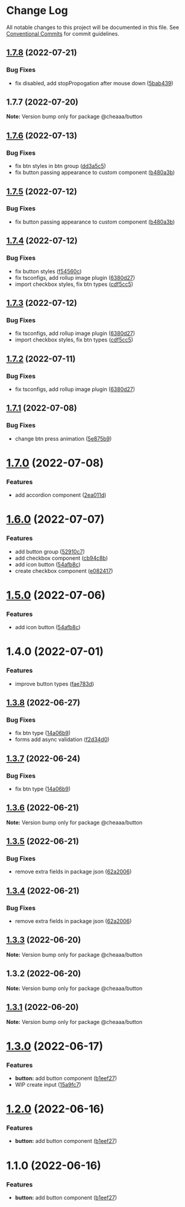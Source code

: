 # Change Log

All notable changes to this project will be documented in this file.
See [Conventional Commits](https://conventionalcommits.org) for commit guidelines.

## [1.7.8](https://github.com/SergeyBondar93/liba/compare/@cheaaa/button@1.7.7...@cheaaa/button@1.7.8) (2022-07-21)


### Bug Fixes

* fix disabled, add stopPropogation after mouse down ([5bab439](https://github.com/SergeyBondar93/liba/commit/5bab4390df6017a303a0bac10f493452135ab55f))





## 1.7.7 (2022-07-20)

**Note:** Version bump only for package @cheaaa/button





## [1.7.6](https://github.com/SergeyBondar93/liba/compare/@cheaaa/button@1.7.5...@cheaaa/button@1.7.6) (2022-07-13)


### Bug Fixes

* fix btn styles in btn group ([dd3a5c5](https://github.com/SergeyBondar93/liba/commit/dd3a5c5d7df9e4bc14cd1da56f9229a6505bde96))
* fix button passing appearance to custom component ([b480a3b](https://github.com/SergeyBondar93/liba/commit/b480a3bbe01693a0647e7009900aa3c3002c77b0))





## [1.7.5](https://github.com/SergeyBondar93/liba/compare/@cheaaa/button@1.7.4...@cheaaa/button@1.7.5) (2022-07-12)


### Bug Fixes

* fix button passing appearance to custom component ([b480a3b](https://github.com/SergeyBondar93/liba/commit/b480a3bbe01693a0647e7009900aa3c3002c77b0))





## [1.7.4](https://github.com/SergeyBondar93/liba/compare/@cheaaa/button@1.7.3...@cheaaa/button@1.7.4) (2022-07-12)


### Bug Fixes

* fix button styles ([f54560c](https://github.com/SergeyBondar93/liba/commit/f54560cb05ea4a8881c7c7710cfa9a3ad9c4317c))
* fix tsconfigs, add rollup image plugin ([6380d27](https://github.com/SergeyBondar93/liba/commit/6380d272ef79220e4644deeb1c1b3ac925a1658f))
* import checkbox styles, fix btn types ([cdf5cc5](https://github.com/SergeyBondar93/liba/commit/cdf5cc518530bad9c258a05e62734bc22f437523))





## [1.7.3](https://github.com/SergeyBondar93/liba/compare/@cheaaa/button@1.7.2...@cheaaa/button@1.7.3) (2022-07-12)


### Bug Fixes

* fix tsconfigs, add rollup image plugin ([6380d27](https://github.com/SergeyBondar93/liba/commit/6380d272ef79220e4644deeb1c1b3ac925a1658f))
* import checkbox styles, fix btn types ([cdf5cc5](https://github.com/SergeyBondar93/liba/commit/cdf5cc518530bad9c258a05e62734bc22f437523))





## [1.7.2](https://github.com/SergeyBondar93/liba/compare/@cheaaa/button@1.7.1...@cheaaa/button@1.7.2) (2022-07-11)


### Bug Fixes

* fix tsconfigs, add rollup image plugin ([6380d27](https://github.com/SergeyBondar93/liba/commit/6380d272ef79220e4644deeb1c1b3ac925a1658f))





## [1.7.1](https://github.com/SergeyBondar93/liba/compare/@cheaaa/button@1.7.0...@cheaaa/button@1.7.1) (2022-07-08)


### Bug Fixes

* change btn press animation ([5e875b9](https://github.com/SergeyBondar93/liba/commit/5e875b9a27543b064224b567bdcad4d06bae15a6))





# [1.7.0](https://github.com/SergeyBondar93/liba/compare/@cheaaa/button@1.6.0...@cheaaa/button@1.7.0) (2022-07-08)


### Features

* add accordion component ([2ea011d](https://github.com/SergeyBondar93/liba/commit/2ea011da2e0e1a18300b5bcff6c707f8756151b6))





# [1.6.0](https://github.com/SergeyBondar93/liba/compare/@cheaaa/button@1.5.0...@cheaaa/button@1.6.0) (2022-07-07)


### Features

* add button group ([52910c7](https://github.com/SergeyBondar93/liba/commit/52910c742ea73fe9892ac46cbee1b63ada494fe3))
* add checkbox component ([cb94c8b](https://github.com/SergeyBondar93/liba/commit/cb94c8b45d4bb62bc24b3524a7a3837cde655547))
* add icon button ([54afb8c](https://github.com/SergeyBondar93/liba/commit/54afb8c716323acfdbf1cc75a4195a45013e0aae))
* create checkbox component ([e082417](https://github.com/SergeyBondar93/liba/commit/e082417b898a35edfb12a0a7ba58caa059c5be47))





# [1.5.0](https://github.com/SergeyBondar93/liba/compare/@cheaaa/button@1.4.0...@cheaaa/button@1.5.0) (2022-07-06)


### Features

* add icon button ([54afb8c](https://github.com/SergeyBondar93/liba/commit/54afb8c716323acfdbf1cc75a4195a45013e0aae))





# 1.4.0 (2022-07-01)


### Features

* improve button types ([fae783d](https://github.com/SergeyBondar93/liba/commit/fae783de318f0b72926475c9d8a161136d4357ec))





## [1.3.8](https://github.com/SergeyBondar93/liba/compare/@cheaaa/button@1.3.7...@cheaaa/button@1.3.8) (2022-06-27)


### Bug Fixes

* fix btn type ([14a06b9](https://github.com/SergeyBondar93/liba/commit/14a06b9fe013cc56d65621aaa39b85688dd47e0c))
* forms add async validation ([f2d34d0](https://github.com/SergeyBondar93/liba/commit/f2d34d0c9ab11d72476a9e95524f0f72a4764646))





## [1.3.7](https://github.com/SergeyBondar93/liba/compare/@cheaaa/button@1.3.6...@cheaaa/button@1.3.7) (2022-06-24)


### Bug Fixes

* fix btn type ([14a06b9](https://github.com/SergeyBondar93/liba/commit/14a06b9fe013cc56d65621aaa39b85688dd47e0c))





## [1.3.6](https://github.com/SergeyBondar93/liba/compare/@cheaaa/button@1.3.5...@cheaaa/button@1.3.6) (2022-06-21)

**Note:** Version bump only for package @cheaaa/button





## [1.3.5](https://github.com/SergeyBondar93/liba/compare/@cheaaa/button@1.3.4...@cheaaa/button@1.3.5) (2022-06-21)


### Bug Fixes

* remove extra fields in package json ([62a2006](https://github.com/SergeyBondar93/liba/commit/62a2006e8a5b0aa770dcbf9db71a5d45271788bd))





## [1.3.4](https://github.com/SergeyBondar93/liba/compare/@cheaaa/button@1.3.3...@cheaaa/button@1.3.4) (2022-06-21)


### Bug Fixes

* remove extra fields in package json ([62a2006](https://github.com/SergeyBondar93/liba/commit/62a2006e8a5b0aa770dcbf9db71a5d45271788bd))





## [1.3.3](https://github.com/SergeyBondar93/liba/compare/@cheaaa/button@1.3.2...@cheaaa/button@1.3.3) (2022-06-20)

**Note:** Version bump only for package @cheaaa/button





## 1.3.2 (2022-06-20)

**Note:** Version bump only for package @cheaaa/button





## [1.3.1](https://github.com/SergeyBondar93/liba/compare/@cheaaa/button@1.3.0...@cheaaa/button@1.3.1) (2022-06-20)

**Note:** Version bump only for package @cheaaa/button





# [1.3.0](https://github.com/SergeyBondar93/liba/compare/@cheaaa/button@1.2.0...@cheaaa/button@1.3.0) (2022-06-17)


### Features

* **button:** add button component ([b1eef27](https://github.com/SergeyBondar93/liba/commit/b1eef2779a0e51cdfcf705aeb0edd464c08507ad))
* WIP create input ([15a9fc7](https://github.com/SergeyBondar93/liba/commit/15a9fc77bc37dcf9e9d52397ce7beb1fb4f9565a))





# [1.2.0](https://github.com/SergeyBondar93/liba/compare/@cheaaa/button@1.1.0...@cheaaa/button@1.2.0) (2022-06-16)


### Features

* **button:** add button component ([b1eef27](https://github.com/SergeyBondar93/liba/commit/b1eef2779a0e51cdfcf705aeb0edd464c08507ad))





# 1.1.0 (2022-06-16)


### Features

* **button:** add button component ([b1eef27](https://github.com/SergeyBondar93/liba/commit/b1eef2779a0e51cdfcf705aeb0edd464c08507ad))
